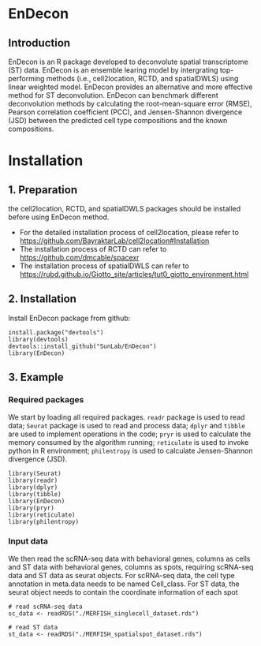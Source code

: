 # EnDecon

## Introduction

EnDecon is an R package developed to deconvolute spatial transcriptome (ST) data. EnDecon is an ensemble learing model by intergrating top-performing methods (i.e., cell2location, RCTD, and spatialDWLS) using linear weighted model. EnDecon provides an alternative and more effective method for ST deconvolution. EnDecon can benchmark different deconvolution methods by calculating the root-mean-square error (RMSE), Pearson correlation coefficient (PCC), and Jensen-Shannon divergence (JSD) between the predicted cell type compositions and the known compositions.

# Installation

## 1. Preparation
the cell2location, RCTD, and spatialDWLS packages should be installed before using EnDecon method.
* For the detailed installation process of cell2location, please refer to https://github.com/BayraktarLab/cell2location#Installation
* The installation process of RCTD can refer to https://github.com/dmcable/spacexr
* The installation process of spatialDWLS can refer to https://rubd.github.io/Giotto_site/articles/tut0_giotto_environment.html

## 2. Installation 
Install EnDecon package from github:<br> 
```
install.package("devtools")
library(devtools)
devtools::install_github("SunLab/EnDecon")
library(EnDecon)
```
## 3. Example

### Required packages
We start by loading all required packages. `readr` package is used to read data; `Seurat` package is used to read and process data; `dplyr` and `tibble` are used to implement operations in the code; `pryr` is  used to calculate the memory consumed by the algorithm running; `reticulate` is  used to invoke python in R environment; `philentropy` is used to calculate Jensen-Shannon divergence (JSD).
```
library(Seurat)
library(readr)
library(dplyr)
library(tibble)
library(EnDecon)
library(pryr)
library(reticulate)
library(philentropy)
```
### Input data
We then read the scRNA-seq data with behavioral genes, columns as cells and ST data with behavioral genes, columns as spots, requiring scRNA-seq data and ST data as seurat objects. For scRNA-seq data, the cell type annotation in meta.data needs to be named Cell_class. For ST data, the seurat object needs to contain the coordinate information of each spot
```
# read scRNA-seq data
sc_data <- readRDS("./MERFISH_singlecell_dataset.rds")

# read ST data
st_data <- readRDS("./MERFISH_spatialspot_dataset.rds")
```


